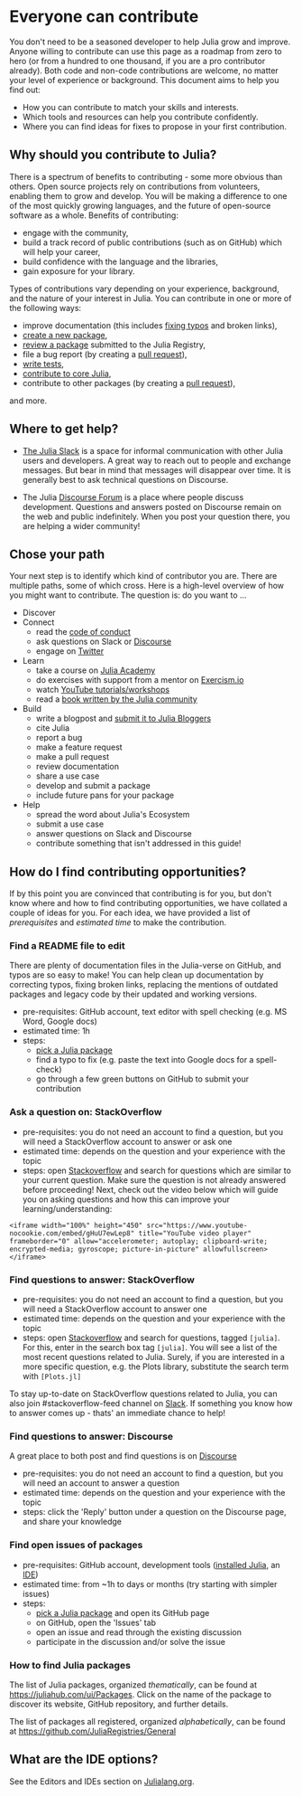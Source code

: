 # Everyone can contribute

You don't need to be a seasoned developer to help Julia grow and improve. Anyone willing to contribute can use this page as a roadmap from zero to hero (or from a hundred to one thousand, if you are a pro contributor already). Both code and non-code contributions are welcome, no matter your level of experience or background. This document aims to help you find out:

- How you can contribute to match your skills and interests.
- Which tools and resources can help you contribute confidently.
- Where you can find ideas for fixes to propose in your first contribution.

## Why should you contribute to Julia?
There is a spectrum of benefits to contributing - some more obvious than others. Open source projects rely on contributions from volunteers, enabling them to grow and develop. You will be making a difference to one of the most quickly growing languages, and the future of open-source software as a whole. Benefits of contributing:

- engage with the community,
- build a track record of public contributions (such as on GitHub) which will help your career,
- build confidence with the language and the libraries,
- gain exposure for your library.

Types of contributions vary depending on your experience, background, and the nature of your interest in Julia. You can contribute in one or more of the following ways:

- improve documentation (this includes [fixing typos](#find-a-readme-file-to-edit) and broken links),
- [create a new package](/contribute/creating_package/#creating-a-julia-package),
- [review a package](https://github.com/JuliaRegistries/General/labels/new%20package) submitted to the Julia Registry,
- file a bug report (by creating a [pull request](/contribute/creating_package/#propose-changes-via-pull-requests)),
- [write tests](/contribute/creating_package/#writing-tests),
- [contribute to core Julia](https://github.com/elizavetasemenova/www.julialang.org/blob/main/contribute/index.md#contributing-to-core-julia),
- contribute to other packages (by creating a [pull request](/contribute/creating_package/#propose-changes-via-pull-requests)),

and more.

## Where to get help?

- [The Julia Slack](https://julialang.org/slack/) is a space for informal communication with other Julia users and developers. A great way to reach out to people and exchange messages. But bear in mind that messages will disappear over time. It is generally best to ask technical questions on Discourse.

- The Julia [Discourse Forum](https://discourse.julialang.org/) is a place where people discuss development. Questions and answers posted on Discourse remain on the web and public indefinitely. When you post your question there, you are helping a wider community!


## Chose your path
Your next step is to identify which kind of contributor you are.
There are multiple paths, some of which cross. Here is a high-level overview of how you might want to contribute.
The question is: do you want to ...

- Discover
- Connect
  - read the [code of conduct](https://julialang.org/community/standards/)
  - ask questions on Slack or [Discourse](https://discourse.julialang.org/)
  - engage on [Twitter](https://twitter.com/JuliaLanguage)
- Learn
  - take a course on [Julia Academy](https://juliaacademy.com/courses?preview=logged_out)
  - do exercises with support from a mentor on [Exercism.io](https://exercism.io/tracks/julia)
  - watch [YouTube tutorials/workshops](https://www.youtube.com/user/JuliaLanguage/playlists)
  - read a [book written by the Julia community](https://julialang.org/learning/books/)
- Build
  - write a blogpost and [submit it to Julia Bloggers](https://www.juliabloggers.com/julia-bloggers-submit-feed/)
  - cite Julia
  - report a bug
  - make a feature request
  - make a pull request
  - review documentation
  - share a use case
  - develop and submit a package
  - include future pans for your package
- Help
  - spread the word about Julia's Ecosystem
  - submit a use case
  - answer questions on Slack and Discourse
  - contribute something that isn't addressed in this guide!

## How do I find contributing opportunities?

If by this point you are convinced that contributing is for you, but don't know where and how to find contributing opportunities, we have collated a couple of ideas for you. For each idea, we have provided a list of *prerequisites* and *estimated time* to make the contribution.


### Find a README file to edit

There are plenty of documentation files in the Julia-verse on GitHub, and typos are so easy to make! You can help clean up documentation by correcting typos, fixing broken links, replacing the mentions of outdated packages and legacy code by their updated and working versions.

- pre-requisites: GitHub account, text editor with spell checking (e.g. MS Word, Google docs)
- estimated time: 1h
- steps:
  - [pick a Julia package](#how-to-find-julia-packages)
  - find a typo to fix (e.g. paste the text into Google docs for a spell-check)
  - go through a few green buttons on GitHub to submit your contribution

### Ask a question on: StackOverflow
- pre-requisites: you do not need an account to find a question, but you will need a StackOverflow account to answer or ask one
- estimated time: depends on the question and your experience with the topic
- steps: open [Stackoverflow](https://stackoverflow.com/) and search for questions which are similar to your current question. Make sure the question is not already answered before proceeding! Next, check out the video below which will guide you on asking questions and how this can improve your learning/understanding:
~~~
<iframe width="100%" height="450" src="https://www.youtube-nocookie.com/embed/gHuU7ewLep8" title="YouTube video player" frameborder="0" allow="accelerometer; autoplay; clipboard-write; encrypted-media; gyroscope; picture-in-picture" allowfullscreen></iframe>
~~~

### Find questions to answer: StackOverflow
- pre-requisites: you do not need an account to find a question, but you will need a StackOverflow account to answer one
- estimated time: depends on the question and your experience with the topic
- steps: open [Stackoverflow](https://stackoverflow.com/) and search for questions, tagged `[julia]`. For this, enter in the search box tag `[julia]`. You will see a list of the most recent questions related to Julia. Surely, if you are interested in a more specific question, e.g. the Plots library, substitute the search term with `[Plots.jl]`

To stay up-to-date on StackOverflow questions related to Julia, you can also join #stackoverflow-feed channel on [Slack](https://julialang.slack.com). If something you know how to answer comes up - thats' an immediate chance to help!


### Find questions to answer: Discourse
A great place to both post and find questions is on [Discourse](https://discourse.julialang.org/)

- pre-requisites: you do not need an account to find a question, but you will need an account to answer a question
- estimated time: depends on the question and your experience with the topic
- steps: click the 'Reply' button under a question on the Discourse page, and share your knowledge


### Find open issues of packages
- pre-requisites: GitHub account, development tools ([installed Julia](#how-to-install-julia), an [IDE](#what-are-the-ide-options?))
- estimated time: from ~1h to days or months (try starting with simpler issues)
- steps:
  - [pick a Julia package](#how-to-find-julia-packages) and open its GitHub page
  - on GitHub, open the 'Issues' tab
  - open an issue and read through the existing discussion
  - participate in the discussion and/or solve the issue


### How to find Julia packages

The list of Julia packages, organized *thematically*, can be found at https://juliahub.com/ui/Packages. Click on the name of the package to discover its website, GitHub repository, and further details.

The list of packages all registered, organized *alphabetically*, can be found at https://github.com/JuliaRegistries/General

## What are the IDE options?

See the Editors and IDEs section on [Julialang.org](https://julialang.org).

